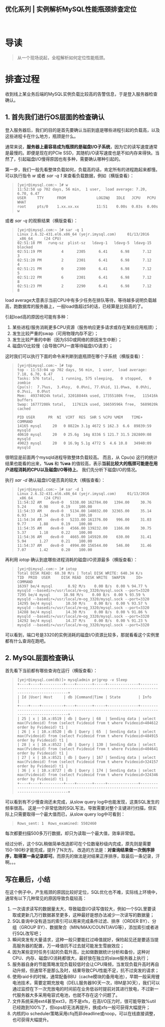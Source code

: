 ## 优化系列 | 实例解析MySQL性能瓶颈排查定位                

​          

# 导读

> 从一个现场说起，全程解析如何定位性能瓶颈。

# 排查过程

收到线上某业务后端的MySQL实例负载比较高的告警信息，于是登入服务器检查确认。

## 1. 首先我们进行OS层面的检查确认

登入服务器后，我们的目的是首先要确认当前到底是哪些进程引起的负载高，以及这些进程卡在什么地方，瓶颈是什么。

通常来说，**服务器上最容易成为瓶颈的是磁盘I/O子系统**，因为它的读写速度通常是最慢的。即便是现在的PCIe SSD，其随机I/O读写速度也是不如内存来得快。当然了，引起磁盘I/O慢得原因也有多种，需要确认哪种引起的。

第一步，我们一般先看整体负载如何，负载高的话，肯定所有的进程跑起来都慢。
可以执行指令 *w* 或者 *sar -q 1* 来查看负载数据，例如（横版查看）：

> ```
> [yejr@imysql.com:~ ]# w
> 11:52:58 up 702 days, 56 min,  1 user,  load average: 7.20, 6.70, 6.47
> USER     TTY      FROM              LOGIN@   IDLE   JCPU   PCPU WHAT
> root     pts/0    1.xx.xx.xx        11:51    0.00s  0.03s  0.00s w
> ```

或者 *sar -q* 的观察结果（横版查看）：

> ```
> [yejr@imysql.com:~ ]# sar -q 1
> Linux 2.6.32-431.el6.x86_64 (yejr.imysql.com)     01/13/2016     _x86_64_    (24 CPU)
> 02:51:18 PM   runq-sz  plist-sz   ldavg-1   ldavg-5  ldavg-15   blocked
> 02:51:19 PM         4      2305      6.41      6.98      7.12         3
> 02:51:20 PM         2      2301      6.41      6.98      7.12         4
> 02:51:21 PM         0      2300      6.41      6.98      7.12         5
> 02:51:22 PM         6      2301      6.41      6.98      7.12         8
> 02:51:23 PM         2      2290      6.41      6.98      7.12         8
> ```

load average大意表示当前CPU中有多少任务在排队等待，等待越多说明负载越高，跑数据库的服务器上，一般load值超过5的话，已经算是比较高的了。

引起load高的原因也可能有多种：

1. 某些进程/服务消耗更多CPU资源（服务响应更多请求或存在某些应用瓶颈）；
2. 发生比较严重的swap（可用物理内存不足）；
3. 发生比较严重的中断（因为SSD或网络的原因发生中断）；
4. 磁盘I/O比较慢（会导致CPU一直等待磁盘I/O请求）；

这时我们可以执行下面的命令来判断到底瓶颈在哪个子系统（横版查看）：

> ```
> [yejr@imysql.com:~ ]# top
> top - 11:53:04 up 702 days, 56 min,  1 user,  load average: 7.18, 6.70, 6.47
> Tasks: 576 total,   1 running, 575 sleeping,   0 stopped,   0 zombie
> Cpu(s):  7.7%us,  3.4%sy,  0.0%ni, 77.6%id, 11.0%wa,  0.0%hi,  0.3%si,  0.0%st
> Mem:  49374024k total, 32018844k used, 17355180k free,   115416k buffers
> Swap: 16777208k total,   117612k used, 16659596k free,  5689020k cached
> 
> PID USER      PR  NI  VIRT  RES  SHR S %CPU %MEM    TIME+  COMMAND
> 14165 mysql     20   0 8822m 3.1g 4672 S 162.3  6.6  89839:59 mysqld
> 40610 mysql     20   0 25.6g  14g 8336 S 121.7 31.5 282809:08 mysqld
> 49023 mysql     20   0 16.9g 5.1g 4772 S  4.6 10.8   34940:09 mysqld
> ```

很明显是前面两个mysqld进程导致整体负载较高。
而且，从 Cpu(s) 这行的统计结果也能看的出来，**%us** 和 **%wa** 的值较高，表示**当前比较大的瓶颈可能是在用户进程消耗的CPU以及磁盘I/O等待上**。
我们先分析下磁盘I/O的情况。

执行 *sar -d* 确认磁盘I/O是否真的较大（横版查看）：

> ```
> [yejr@imysql.com:~ ]# sar -d 1
> Linux 2.6.32-431.el6.x86_64 (yejr.imysql.com)     01/13/2016     _x86_64_    (24 CPU)
> 11:54:32 AM    dev8-0   5338.00 162784.00   1394.00     30.76      5.24      0.98      0.19    100.00
> 11:54:33 AM    dev8-0   5134.00 148032.00  32365.00     35.14      6.93      1.34      0.19    100.10
> 11:54:34 AM    dev8-0   5233.00 161376.00    996.00     31.03      9.77      1.88      0.19    100.00
> 11:54:35 AM    dev8-0   4566.00 139232.00   1166.00     30.75      5.37      1.18      0.22    100.00
> 11:54:36 AM    dev8-0   4665.00 145920.00    630.00     31.41      5.94      1.27      0.21    100.00
> 11:54:37 AM    dev8-0   4994.00 156544.00    546.00     31.46      7.07      1.42      0.20    100.00
> ```

再利用 *iotop* 确认到底哪些进程消耗的磁盘I/O资源最多（横版查看）：

> ```
> [yejr@imysql.com:~ ]# iotop
> Total DISK READ: 60.38 M/s | Total DISK WRITE: 640.34 K/s
> TID  PRIO  USER     DISK READ  DISK WRITE  SWAPIN     IO>    COMMAND
> 16397 be/4 mysql       8.92 M/s    0.00 B/s  0.00 % 94.77 % mysqld --basedir=/usr/local/m~og_3320/mysql.sock --port=3320
> 7295 be/4 mysql      10.98 M/s    0.00 B/s  0.00 % 93.59 % mysqld --basedir=/usr/local/m~og_3320/mysql.sock --port=3320
> 14295 be/4 mysql      10.50 M/s    0.00 B/s  0.00 % 93.57 % mysqld --basedir=/usr/local/m~og_3320/mysql.sock --port=3320
> 14288 be/4 mysql      14.30 M/s    0.00 B/s  0.00 % 91.86 % mysqld --basedir=/usr/local/m~og_3320/mysql.sock --port=3320
> 14292 be/4 mysql      14.37 M/s    0.00 B/s  0.00 % 91.23 % mysqld --basedir=/usr/local/m~og_3320/mysql.sock --port=3320
> ```

可以看到，端口号是3320的实例消耗的磁盘I/O资源比较多，那就看看这个实例里都有什么查询在跑吧。

## 2. MySQL层面检查确认

首先看下当前都有哪些查询在运行（横版查看）：

> ```
> [yejr@imysql.com(db)]> mysqladmin pr|grep -v Sleep
> +----+----+----------+----+-------+-----+--------------+-----------------------------------------------------------------------------------------------+
> | Id |User| Host     | db |Command|Time | State        | Info                                                                                          |
> +----+----+----------+----+-------+-----+--------------+-----------------------------------------------------------------------------------------------+
> | 25 | x | 10.x:8519 | db | Query | 68  | Sending data | select max(Fvideoid) from (select Fvideoid from t where Fvideoid>404612 order by Fvideoid) t1 |
> | 26 | x | 10.x:8520 | db | Query | 65  | Sending data | select max(Fvideoid) from (select Fvideoid from t where Fvideoid>484915 order by Fvideoid) t1 |
> | 28 | x | 10.x:8522 | db | Query | 130 | Sending data | select max(Fvideoid) from (select Fvideoid from t where Fvideoid>404641 order by Fvideoid) t1 |
> | 27 | x | 10.x:8521 | db | Query | 167 | Sending data | select max(Fvideoid) from (select Fvideoid from t where Fvideoid>324157 order by Fvideoid) t1 |
> | 36 | x | 10.x:8727 | db | Query | 174 | Sending data | select max(Fvideoid) from (select Fvideoid from t where Fvideoid>324346 order by Fvideoid) t1 |
> +----+----+----------+----+-------+-----+--------------+-----------------------------------------------------------------------------------------------+
> ```

可以看到有不少慢查询还未完成，从slow query log中也能发现，这类SQL发生的频率很高。
这是一个非常低效的SQL写法，导致需要对整个主键进行扫描，但实际上只需要取得一个最大值而已，从slow query log中可看到：

> ```
> Rows_sent: 1  Rows_examined: 5502460
> ```

每次都要扫描500多万行数据，却只为读取一个最大值，效率非常低。

经过分析，这个SQL稍做简单改造即可在个位数毫秒级内完成，原先则是需要150-180秒才能完成，提升了N次方。
改造的方法是：**对查询结果做一次倒序排序，取得第一条记录即可**。而原先的做法是对结果正序排序，取最后一条记录，汗啊。。。

## 写在最后，小结

在这个例子中，产生瓶颈的原因比较好定位，SQL优化也不难，实际线上环境中，通常有以下几种常见的原因导致负载较高：

1. 一次请求读写的数据量太大，导致磁盘I/O读写值较大，例如一个SQL里要读取或更新几万行数据甚至更多，这种最好是想办法减少一次读写的数据量；
2. SQL查询中没有适当的索引可以用来完成条件过滤、排序（ORDER BY）、分组（GROUP BY）、数据聚合（MIN/MAX/COUNT/AVG等），添加索引或者进行SQL改写吧；
3. 瞬间突发有大量请求，这种一般只要能扛过峰值就好，保险起见还是要适当提高服务器的配置，万一峰值抗不过去就可能发生雪崩效应；
4. 因为某些定时任务引起的负载升高，比如做数据统计分析和备份，这种对CPU、内存、磁盘I/O消耗都很大，最好放在独立的slave服务器上执行；
5. 服务器自身的节能策略发现负载较低时会让CPU降频，当发现负载升高时再自动升频，但通常不是那么及时，结果导致CPU性能不足，抗不过突发的请求；
6. 使用raid卡的时候，通常配备BBU（cache模块的备用电池），早期一般采用锂电池技术，需要定期充放电（DELL服务器90天一次，IBM是30天），我们可以通过监控在下一次充放电的时间前在业务低谷时提前对其进行放电，不过新一代服务器大多采用电容式电池，也就不存在这个问题了。
7. 文件系统采用ext4甚至ext3，而不是xfs，在高I/O压力时，很可能导致%util已经跑到100%了，但iops却无法再提升，换成xfs一般可获得大幅提升；
8. 内核的io scheduler策略采用cfq而非deadline或noop，可以在线直接调整，也可获得大幅提升。